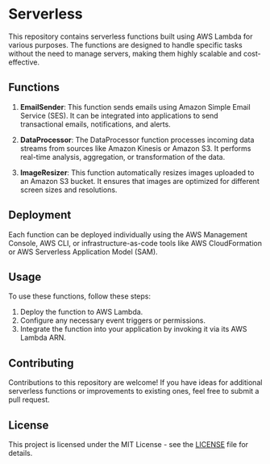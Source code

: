 # Serverless

This repository contains serverless functions built using AWS Lambda for various purposes. The functions are designed to handle specific tasks without the need to manage servers, making them highly scalable and cost-effective.

## Functions

1. **EmailSender**: This function sends emails using Amazon Simple Email Service (SES). It can be integrated into applications to send transactional emails, notifications, and alerts.

2. **DataProcessor**: The DataProcessor function processes incoming data streams from sources like Amazon Kinesis or Amazon S3. It performs real-time analysis, aggregation, or transformation of the data.

3. **ImageResizer**: This function automatically resizes images uploaded to an Amazon S3 bucket. It ensures that images are optimized for different screen sizes and resolutions.

## Deployment

Each function can be deployed individually using the AWS Management Console, AWS CLI, or infrastructure-as-code tools like AWS CloudFormation or AWS Serverless Application Model (SAM).

## Usage

To use these functions, follow these steps:

1. Deploy the function to AWS Lambda.
2. Configure any necessary event triggers or permissions.
3. Integrate the function into your application by invoking it via its AWS Lambda ARN.

## Contributing

Contributions to this repository are welcome! If you have ideas for additional serverless functions or improvements to existing ones, feel free to submit a pull request.

## License

This project is licensed under the MIT License - see the [LICENSE](LICENSE) file for details.